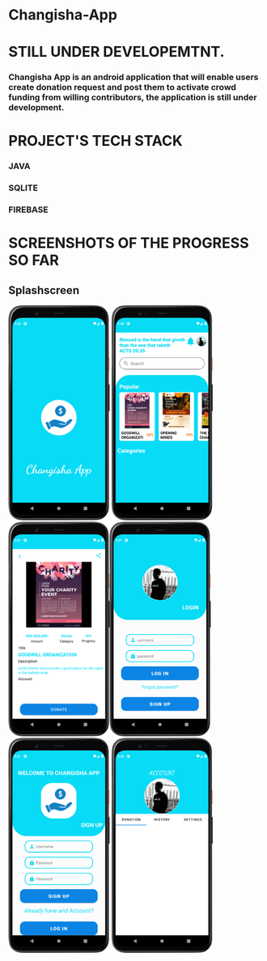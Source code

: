 # Changisha-App
# STILL UNDER DEVELOPEMTNT.
### Changisha App is an android application that will enable users create donation request and post them to activate crowd funding from willing contributors, the application is still under development.
# PROJECT'S TECH STACK
### JAVA
### SQLITE
### FIREBASE

# SCREENSHOTS OF THE PROGRESS SO FAR
## Splashscreen
<img src="images/splash.png" width="200" > <img src="images/home.png" width="200" >
<img src="images/donationitem.png" width="200" ><img src="images/login.png" width="200" >
<img src="images/signup.png" width="200" > <img src="images/profile.png" width="200" >
